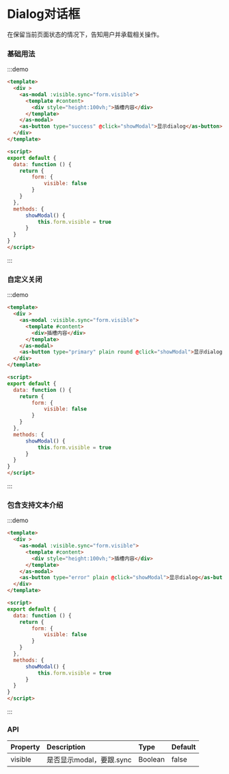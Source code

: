 
# Dialog对话框

在保留当前页面状态的情况下，告知用户并承载相关操作。

### 基础用法

:::demo

```html
<template>
  <div >
    <as-modal :visible.sync="form.visible">
      <template #content>
        <div style="height:100vh;">插槽内容</div>
      </template>
    </as-modal>
    <as-button type="success" @click="showModal">显示dialog</as-button>
  </div>
</template>

<script>
export default {
  data: function () {
    return {
        form: {
            visible: false
        }
    }
  },
  methods: {
      showModal() {
          this.form.visible = true
      }
  }
}
</script>

```

:::

### 自定义关闭

:::demo

```html
<template>
  <div >
    <as-modal :visible.sync="form.visible">
      <template #content>
        <div>插槽内容</div>
      </template>
    </as-modal>
    <as-button type="primary" plain round @click="showModal">显示dialog</as-button>
  </div>
</template>

<script>
export default {
  data: function () {
    return {
        form: {
            visible: false
        }
    }
  },
  methods: {
      showModal() {
          this.form.visible = true
      }
  }
}
</script>

```

:::

### 包含支持文本介绍

:::demo

```html
<template>
  <div >
    <as-modal :visible.sync="form.visible">
      <template #content>
        <div style="height:100vh;">插槽内容</div>
      </template>
    </as-modal>
    <as-button type="error" plain @click="showModal">显示dialog</as-button>
  </div>
</template>

<script>
export default {
  data: function () {
    return {
        form: {
            visible: false
        }
    }
  },
  methods: {
      showModal() {
          this.form.visible = true
      }
  }
}
</script>

```

:::

### API

| Property | Description | Type | Default |
| :--- | :--- | :--- | :--- |
| visible | 是否显示modal，要跟.sync | Boolean | false |
